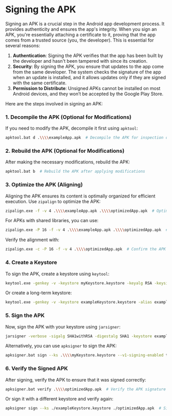 # Signing the APK

Signing an APK is a crucial step in the Android app development process. It provides authenticity and ensures the app's integrity. When you sign an APK, you're essentially attaching a certificate to it, proving that the app comes from a trusted source (you, the developer). This is essential for several reasons:
1. **Authentication**: Signing the APK verifies that the app has been built by the developer and hasn't been tampered with since its creation.
2. **Security**: By signing the APK, you ensure that updates to the app come from the same developer. The system checks the signature of the app when an update is installed, and it allows updates only if they are signed with the same certificate.
3. **Permission to Distribute**: Unsigned APKs cannot be installed on most Android devices, and they won’t be accepted by the Google Play Store.

Here are the steps involved in signing an APK:
### **1. Decompile the APK (Optional for Modifications)**

If you need to modify the APK, decompile it first using `apktool`:
```bash
apktool.bat d .\\\\exampleApp.apk  # Decompile the APK for inspection or modification
```
### **2. Rebuild the APK (Optional for Modifications)**

After making the necessary modifications, rebuild the APK:
```bash
apktool.bat b  # Rebuild the APK after applying modifications
```

### **3. Optimize the APK (Aligning)**

Aligning the APK ensures its content is optimally organized for efficient execution. Use `zipalign` to optimize the APK:
```bash
zipalign.exe -f -v 4 .\\\\exampleApp.apk .\\\\optimizedApp.apk  # Optimize APK alignment
```

For APKs with shared libraries, you can use:
```bash
zipalign.exe -P 16 -f -v 4 .\\\\exampleApp.apk .\\\\optimizedApp.apk  # Optimize APK for shared libraries
```

Verify the alignment with:
```bash
zipalign.exe -c -P 16 -f -v 4 .\\\\optimizedApp.apk  # Confirm the APK alignment
```
### **4. Create a Keystore**

To sign the APK, create a keystore using `keytool`:
```bash
keytool.exe -genkey -v -keystore myKeystore.keystore -keyalg RSA -keysize 2048 -validity 365  # Create a short-term key
```

Or create a long-term keystore:
```bash
keytool.exe -genkey -v -keystore exampleKeystore.keystore -alias exampleKey -keyalg RSA -keysize 2048 -validity 10000  # Create a long-term key
```
### **5. Sign the APK**

Now, sign the APK with your keystore using `jarsigner`:
```bash
jarsigner -verbose -sigalg SHA1withRSA -digestalg SHA1 -keystore exampleKeystore.keystore optimizedApp.apk exampleKey  # Sign the APK
```

Alternatively, you can use `apksigner` to sign the APK:
```bash
apksigner.bat sign --ks .\\\\myKeystore.keystore --v1-signing-enabled true --v2-signing-enabled true .\\\\optimizedApp.apk  # Sign using apksigner
```
### **6. Verify the Signed APK**

After signing, verify the APK to ensure that it was signed correctly:
```bash
apksigner.bat verify .\\\\optimizedApp.apk  # Verify the APK signature
```

Or sign it with a different keystore and verify again:
```bash
apksigner sign --ks ./exampleKeystore.keystore ./optimizedApp.apk  # Sign with a custom keystore
```
